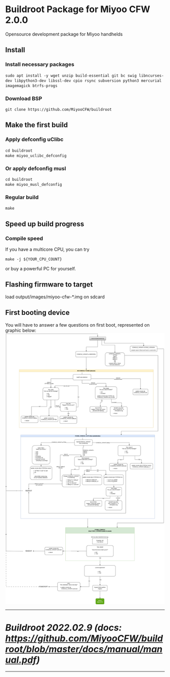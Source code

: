 # Buildroot Package for Miyoo CFW 2.0.0
Opensource development package for Miyoo handhelds

## Install

### Install necessary packages
``` shell
sudo apt install -y wget unzip build-essential git bc swig libncurses-dev libpython3-dev libssl-dev cpio rsync subversion python3 mercurial imagemagick btrfs-progs
```

### Download BSP
```shell
git clone https://github.com/MiyooCFW/buildroot
```

## Make the first build

### Apply defconfig uClibc

```shell
cd buildroot
make miyoo_uclibc_defconfig
```

### Or apply defconfig musl

```shell
cd buildroot
make miyoo_musl_defconfig
```

### Regular build
```shell
make
```

## Speed up build progress

### Compile speed
If you have a multicore CPU, you can try
```
make -j ${YOUR_CPU_COUNT}
```
or buy a powerful PC for yourself.

## Flashing firmware to target

load output/images/miyoo-cfw-*.img on sdcard

## First booting device
You will have to answer a few questions on first boot, represented on graphic below:
![flashing procedure](firstboot_procedure.drawio.png)

---
# _Buildroot 2022.02.9 (docs: https://github.com/MiyooCFW/buildroot/blob/master/docs/manual/manual.pdf)_
---
